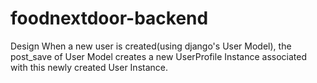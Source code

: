 # foodnextdoor-backend


Design
When a new user is created(using django's User Model), the post_save of User Model creates a new UserProfile Instance associated with this newly created User Instance.
